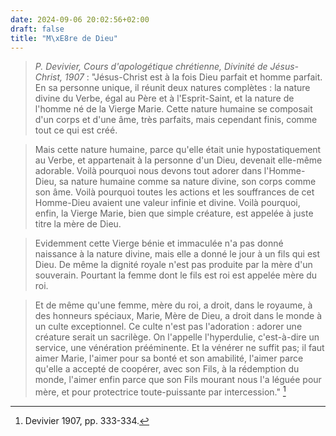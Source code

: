 ```yaml
---
date: 2024-09-06 20:02:56+02:00
draft: false
title: "M\xE8re de Dieu"
---
```





> *P. Devivier, Cours d'apologétique chrétienne, Divinité de Jésus-Christ, 1907* : "Jésus-Christ est à la fois Dieu parfait et homme parfait. En sa personne unique, il réunit deux natures complètes : la nature divine du Verbe, égal au Père et à l'Esprit-Saint, et la nature de l'homme né de la Vierge Marie. Cette nature humaine se composait d'un corps et d'une âme, très parfaits, mais cependant finis, comme tout ce qui est créé. 

> Mais cette nature humaine, parce qu'elle était unie hypostatiquement au Verbe, et appartenait à la personne d'un Dieu, devenait elle-même adorable. Voilà pourquoi nous devons tout adorer dans l'Homme-Dieu, sa nature humaine comme sa nature divine, son corps comme son âme. Voilà pourquoi toutes les actions et les souffrances de cet Homme-Dieu avaient une valeur infinie et divine. Voilà pourquoi, enfin, la Vierge Marie, bien que simple créature, est appelée à juste titre la mère de Dieu. 

> Evidemment cette Vierge bénie et immaculée n'a pas donné naissance à la nature divine, mais elle a donné le jour à un fils qui est Dieu. De même la dignité royale n'est pas produite par la mère d'un souverain. Pourtant la femme dont le fils est roi est appelée mère du roi. 

> Et de même qu'une femme, mère du roi, a droit, dans le royaume, à des honneurs spéciaux, Marie, Mère de Dieu, a droit dans le monde à un culte exceptionnel. Ce culte n'est pas l'adoration : adorer une créature serait un sacrilège. On l'appelle l'hyperdulie, c'est-à-dire un service, une vénération prééminente. Et la vénérer ne suffit pas; il faut aimer Marie, l'aimer pour sa bonté et son amabilité, l'aimer parce qu'elle a accepté de coopérer, avec son Fils, à la rédemption du monde, l'aimer enfin parce que son Fils mourant nous l'a léguée pour mère, et pour protectrice toute-puissante par intercession." [^1]

[^1]: Devivier 1907, pp. 333-334.
